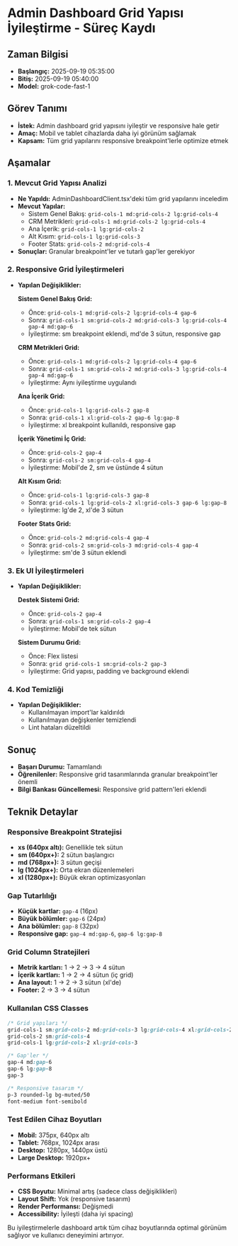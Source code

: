 # Admin Dashboard Grid Yapısı İyileştirme - Süreç Kaydı

## Zaman Bilgisi
- **Başlangıç:** 2025-09-19 05:35:00
- **Bitiş:** 2025-09-19 05:40:00
- **Model:** grok-code-fast-1

## Görev Tanımı
- **İstek:** Admin dashboard grid yapısını iyileştir ve responsive hale getir
- **Amaç:** Mobil ve tablet cihazlarda daha iyi görünüm sağlamak
- **Kapsam:** Tüm grid yapılarını responsive breakpoint'lerle optimize etmek

## Aşamalar

### 1. Mevcut Grid Yapısı Analizi
- **Ne Yapıldı:** AdminDashboardClient.tsx'deki tüm grid yapılarını inceledim
- **Mevcut Yapılar:**
  - Sistem Genel Bakış: `grid-cols-1 md:grid-cols-2 lg:grid-cols-4`
  - CRM Metrikleri: `grid-cols-1 md:grid-cols-2 lg:grid-cols-4`
  - Ana İçerik: `grid-cols-1 lg:grid-cols-2`
  - Alt Kısım: `grid-cols-1 lg:grid-cols-3`
  - Footer Stats: `grid-cols-2 md:grid-cols-4`
- **Sonuçlar:** Granular breakpoint'ler ve tutarlı gap'ler gerekiyor

### 2. Responsive Grid İyileştirmeleri
- **Yapılan Değişiklikler:**

  **Sistem Genel Bakış Grid:**
  - Önce: `grid-cols-1 md:grid-cols-2 lg:grid-cols-4 gap-6`
  - Sonra: `grid-cols-1 sm:grid-cols-2 md:grid-cols-3 lg:grid-cols-4 gap-4 md:gap-6`
  - İyileştirme: sm breakpoint eklendi, md'de 3 sütun, responsive gap

  **CRM Metrikleri Grid:**
  - Önce: `grid-cols-1 md:grid-cols-2 lg:grid-cols-4 gap-6`
  - Sonra: `grid-cols-1 sm:grid-cols-2 md:grid-cols-3 lg:grid-cols-4 gap-4 md:gap-6`
  - İyileştirme: Aynı iyileştirme uygulandı

  **Ana İçerik Grid:**
  - Önce: `grid-cols-1 lg:grid-cols-2 gap-8`
  - Sonra: `grid-cols-1 xl:grid-cols-2 gap-6 lg:gap-8`
  - İyileştirme: xl breakpoint kullanıldı, responsive gap

  **İçerik Yönetimi İç Grid:**
  - Önce: `grid-cols-2 gap-4`
  - Sonra: `grid-cols-2 sm:grid-cols-4 gap-4`
  - İyileştirme: Mobil'de 2, sm ve üstünde 4 sütun

  **Alt Kısım Grid:**
  - Önce: `grid-cols-1 lg:grid-cols-3 gap-8`
  - Sonra: `grid-cols-1 lg:grid-cols-2 xl:grid-cols-3 gap-6 lg:gap-8`
  - İyileştirme: lg'de 2, xl'de 3 sütun

  **Footer Stats Grid:**
  - Önce: `grid-cols-2 md:grid-cols-4 gap-4`
  - Sonra: `grid-cols-2 sm:grid-cols-3 md:grid-cols-4 gap-4`
  - İyileştirme: sm'de 3 sütun eklendi

### 3. Ek UI İyileştirmeleri
- **Yapılan Değişiklikler:**

  **Destek Sistemi Grid:**
  - Önce: `grid-cols-2 gap-4`
  - Sonra: `grid-cols-1 sm:grid-cols-2 gap-4`
  - İyileştirme: Mobil'de tek sütun

  **Sistem Durumu Grid:**
  - Önce: Flex listesi
  - Sonra: `grid grid-cols-1 sm:grid-cols-2 gap-3`
  - İyileştirme: Grid yapısı, padding ve background eklendi

### 4. Kod Temizliği
- **Yapılan Değişiklikler:**
  - Kullanılmayan import'lar kaldırıldı
  - Kullanılmayan değişkenler temizlendi
  - Lint hataları düzeltildi

## Sonuç
- **Başarı Durumu:** Tamamlandı
- **Öğrenilenler:** Responsive grid tasarımlarında granular breakpoint'ler önemli
- **Bilgi Bankası Güncellemesi:** Responsive grid pattern'leri eklendi

## Teknik Detaylar

### Responsive Breakpoint Stratejisi
- **xs (640px altı):** Genellikle tek sütun
- **sm (640px+):** 2 sütun başlangıcı
- **md (768px+):** 3 sütun geçişi
- **lg (1024px+):** Orta ekran düzenlemeleri
- **xl (1280px+):** Büyük ekran optimizasyonları

### Gap Tutarlılığı
- **Küçük kartlar:** `gap-4` (16px)
- **Büyük bölümler:** `gap-6` (24px)
- **Ana bölümler:** `gap-8` (32px)
- **Responsive gap:** `gap-4 md:gap-6`, `gap-6 lg:gap-8`

### Grid Column Stratejileri
- **Metrik kartları:** 1 → 2 → 3 → 4 sütun
- **İçerik kartları:** 1 → 2 → 4 sütun (iç grid)
- **Ana layout:** 1 → 2 → 3 sütun (xl'de)
- **Footer:** 2 → 3 → 4 sütun

### Kullanılan CSS Classes
```css
/* Grid yapıları */
grid-cols-1 sm:grid-cols-2 md:grid-cols-3 lg:grid-cols-4 xl:grid-cols-2
grid-cols-2 sm:grid-cols-4
grid-cols-1 lg:grid-cols-2 xl:grid-cols-3

/* Gap'ler */
gap-4 md:gap-6
gap-6 lg:gap-8
gap-3

/* Responsive tasarım */
p-3 rounded-lg bg-muted/50
font-medium font-semibold
```

### Test Edilen Cihaz Boyutları
- **Mobil:** 375px, 640px altı
- **Tablet:** 768px, 1024px arası
- **Desktop:** 1280px, 1440px üstü
- **Large Desktop:** 1920px+

### Performans Etkileri
- **CSS Boyutu:** Minimal artış (sadece class değişiklikleri)
- **Layout Shift:** Yok (responsive tasarım)
- **Render Performansı:** Değişmedi
- **Accessibility:** İyileşti (daha iyi spacing)

Bu iyileştirmelerle dashboard artık tüm cihaz boyutlarında optimal görünüm sağlıyor ve kullanıcı deneyimini artırıyor.
